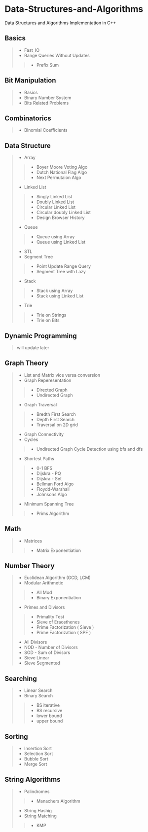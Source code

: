 # Data-Structures-and-Algorithms
Data Structures and Algorithms Implementation in C++
## Basics
> * Fast_IO
> * Range Queries Without Updates
>> * Prefix Sum
## Bit Manipulation
> * Basics
> * Binary Number System
> * Bits Related Problems
## Combinatorics
> * Binomial Coefficients
## Data Structure
> * Array
>> * Boyer Moore Voting Algo
>> * Dutch National Flag Algo
>> * Next Permutaion Algo
> * Linked List
>> * Singly Linked List
>> * Doubly Linked List
>> * Circular Linked List
>> * Circular doubly Linked List
>> * Design Browser History
> * Queue
>> * Queue using Array
>> * Queue using Linked List
> * STL
> * Segment Tree
>> * Point Update Range Query
>> * Segment Tree with Lazy
> * Stack
>> * Stack using Array
>> * Stack using Linked List
> * Trie
>> * Trie on Strings
>> * Trie on Bits
## Dynamic Programming
> will update later
## Graph Theory
> * List and Matrix vice versa conversion
> * Graph Reperesentation
>> * Directed Graph
>> * Undirected Graph
> * Graph Traversal
>> * Bredth First Search
>> * Depth First Search
>> * Traversal on 2D grid
> * Graph Connectivity
> * Cycles
>> * Undirected Graph Cycle Detection using bfs and dfs
> * Shortest Paths
>> * 0-1 BFS
>> * Dijskra - PQ
>> * Dijskra - Set
>> * Bellman Ford Algo
>> * Floydd-Warshall
>> * Johnsons Algo
> * Minimum Spanning Tree
>> * Prims Algorithm 
## Math
> * Matrices
>> * Matrix Exponentiation
## Number Theory
> * Euclidean Algorithm (GCD, LCM)
> * Modular Arithmetic
>> * All Mod
>> * Binary Exponentiation
> * Primes and Divisors
>> * Primality Test
>> * Sieve of Eraosthenes
>> * Prime Factorization ( Sieve )
>> * Prime Factorization ( SPF )
> * All Divisors
> * NOD - Number of Divisors
> * SOD - Sum of Divisors
> * Sieve Linear
> * Sieve Segmented
## Searching
> * Linear Search
> * Binary Search
>> * BS iterative
>> * BS recursive
>> * lower bound
>> * upper bound
## Sorting
> * Insertion Sort
> * Selection Sort
> * Bubble Sort
> * Merge Sort
## String Algorithms
> * Palindromes
>> * Manachers Algorithm
> * String Hashig
> * String Matching
>> * KMP